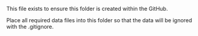 This file exists to ensure this folder is created within the GitHub.

Place all required data files into this folder so that the data will be ignored with the .gitignore.